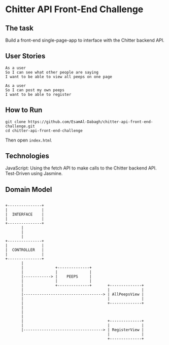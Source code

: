 # Chitter API Front-End Challenge

## The task
Build a front-end single-page-app to interface with the Chitter backend API.

## User Stories
```
As a user
So I can see what other people are saying
I want to be able to view all peeps on one page
```

```
As a user
So I can post my own peeps
I want to be able to register
```

## How to Run
```
git clone https://github.com/EsamAl-Dabagh/chitter-api-front-end-challenge.git
cd chitter-api-front-end-challenge
```
Then open `index.html`

## Technologies

JavaScript: Using the fetch API to make calls to the Chitter backend API. 
Test-Driven using Jasmine. 

## Domain Model
```

+---------------+
|               |
|  INTERFACE    |
|               |
+---------------+
       |
       |
       |
+---------------+
|               |
|  CONTROLLER   |
|               |
+---------------+
       |
       |              +--------------+  
       |              |              |
       |------------> |    PEEPS     |
       |              |              |
       |              +--------------+       +--------------+
       |                                     |              |
       |-----------------------------------> | AllPeepsView |
       |                                     |              |
       |                                     +--------------+
       |
       |
       |
       |                                     +--------------+        
       |                                     |              |
       |-----------------------------------> | RegisterView |
                                             |              |
                                             +--------------+

```